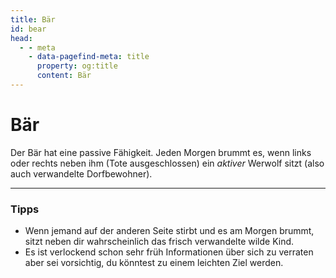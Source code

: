 ```yaml
---
title: Bär
id: bear
head:
  - - meta
    - data-pagefind-meta: title
      property: og:title
      content: Bär
---
```

# Bär <TeamBadge team="Dorf" />

Der Bär hat eine passive Fähigkeit. Jeden Morgen brummt es, wenn links oder rechts neben ihm (Tote ausgeschlossen) ein _aktiver_ Werwolf sitzt (also auch verwandelte Dorfbewohner).

---

### Tipps
- Wenn jemand auf der anderen Seite stirbt und es am Morgen brummt, sitzt neben dir wahrscheinlich das frisch verwandelte wilde Kind.
- Es ist verlockend schon sehr früh Informationen über sich zu verraten aber sei vorsichtig, du könntest zu einem leichten Ziel werden.